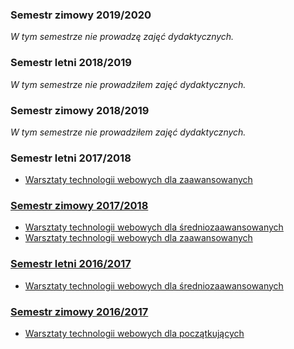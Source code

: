 ### Semestr zimowy 2019/2020

_W tym semestrze nie prowadzę zajęć dydaktycznych._

### Semestr letni 2018/2019

_W tym semestrze nie prowadziłem zajęć dydaktycznych._

### Semestr zimowy 2018/2019

_W tym semestrze nie prowadziłem zajęć dydaktycznych._

### Semestr letni 2017/2018

- <a href="http://warsztaty.szczepanskimarcin.pl/#advanced" target="_blank">Warsztaty technologii webowych dla zaawansowanych

### Semestr zimowy 2017/2018

- <a href="http://warsztaty.szczepanskimarcin.pl/#intermediate" target="_blank">Warsztaty technologii webowych dla średniozaawansowanych
- <a href="http://warsztaty.szczepanskimarcin.pl/#advanced" target="_blank">Warsztaty technologii webowych dla zaawansowanych

### Semestr letni 2016/2017

- <a href="http://warsztaty.szczepanskimarcin.pl/#intermediate" target="_blank">Warsztaty technologii webowych dla średniozaawansowanych

### Semestr zimowy 2016/2017

- <a href="http://warsztaty.szczepanskimarcin.pl/#beginner" target="_blank">Warsztaty technologii webowych dla początkujących

